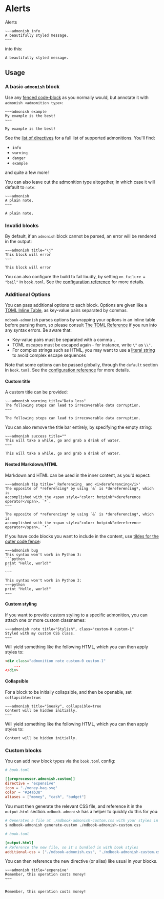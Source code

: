 # Alerts

<!-- toc -->


Alerts

```
~~~admonish info
A beautifully styled message.
~~~
```

into this:

~~~admonish info
A beautifully styled message.
~~~

## Usage

### A basic `admonish` block

Use any [fenced code-block](https://spec.commonmark.org/0.30/#fenced-code-blocks) as you normally would, but annotate it with `admonish <admonition type>`:

```
~~~admonish example
My example is the best!
~~~
```

~~~admonish example
My example is the best!
~~~

See the [list of directives](./reference.md#directives) for a full list of supported admonitions. You'll find:

- `info`
- `warning`
- `danger`
- `example`

and quite a few more!

You can also leave out the admonition type altogether, in which case it will default to `note`:

```
~~~admonish
A plain note.
~~~
```

~~~admonish
A plain note.
~~~

### Invalid blocks

By default, if an `admonish` block cannot be parsed, an error will be rendered in the output:

```
~~~admonish title="\j"
This block will error
~~~
```

~~~admonish title="\j"
This block will error
~~~

You can also configure the build to fail loudly, by setting `on_failure = "bail"` in `book.toml`. See the [configuration reference](./reference.md#booktoml-configuration) for more details.

### Additional Options

You can pass additional options to each block. Options are given like a [TOML Inline Table](https://toml.io/en/v1.0.0#inline-table), as key-value pairs separated by commas.

`mdbook-admonish` parses options by wrapping your options in an inline table before parsing them, so please consult [The TOML Reference](https://toml.io) if you run into any syntax errors. Be aware that:

- Key-value pairs must be separated with a comma `,`
- TOML escapes must be escaped again - for instance, write `\"` as `\\"`.
- For complex strings such as HTML, you may want to use a [literal string](https://toml.io/en/v1.0.0#string) to avoid complex escape sequences

Note that some options can be passed globally, through the `default` section in `book.toml`. See the [configuration reference](./reference.md#booktoml-configuration) for more details.

#### Custom title

A custom title can be provided:

```
~~~admonish warning title="Data loss"
The following steps can lead to irrecoverable data corruption.
~~~
```

~~~admonish warning title="Data loss"
The following steps can lead to irrecoverable data corruption.
~~~

You can also remove the title bar entirely, by specifying the empty string:

```
~~~admonish success title=""
This will take a while, go and grab a drink of water.
~~~
```

~~~admonish success title=""
This will take a while, go and grab a drink of water.
~~~

#### Nested Markdown/HTML

Markdown and HTML can be used in the inner content, as you'd expect:

```
~~~admonish tip title='_Referencing_ and <i>dereferencing</i>'
The opposite of *referencing* by using `&` is *dereferencing*, which is
accomplished with the <span style="color: hotpink">dereference operator</span>, `*`.
~~~
```

~~~admonish tip title='_Referencing_ and <i>dereferencing</i>'
The opposite of *referencing* by using `&` is *dereferencing*, which is
accomplished with the <span style="color: hotpink">dereference operator</span>, `*`.
~~~

If you have code blocks you want to include in the content, use [tildes for the outer code fence](https://spec.commonmark.org/0.30/#fenced-code-blocks):


````
~~~admonish bug
This syntax won't work in Python 3:
```python
print "Hello, world!"
```
~~~
````

```admonish bug
This syntax won't work in Python 3:
~~~python
print "Hello, world!"
~~~
```

#### Custom styling

If you want to provide custom styling to a specific admonition, you can attach one or more custom classnames:

```
~~~admonish note title="Stylish", class="custom-0 custom-1"
Styled with my custom CSS class.
~~~
```

Will yield something like the following HTML, which you can then apply styles to:

```html
<div class="admonition note custom-0 custom-1"
    ...
</div>
```

#### Collapsible

For a block to be initially collapsible, and then be openable, set `collapsible=true`:

```
~~~admonish title="Sneaky", collapsible=true
Content will be hidden initially.
~~~
```

Will yield something like the following HTML, which you can then apply styles to:

~~~admonish title="Sneaky", collapsible=true
Content will be hidden initially.
~~~

### Custom blocks

You can add new block types via the `book.toml` config:

```toml
# book.toml

[[preprocessor.admonish.custom]]
directive = "expensive"
icon = "./money-bag.svg"
color = "#24ab38"
aliases = ["money", "cash", "budget"]
```

You must then generate the relevant CSS file, and reference it in the `output.html` section.
`mdbook-admonish` has a helper to quickly do this for you:

```bash
# Generates a file at ./mdbook-admonish-custom.css with your styles in
$ mdbook-admonish generate-custom ./mdbook-admonish-custom.css
```

```toml
# book.toml

[output.html]
# Reference the new file, so it's bundled in with book styles
additional-css = ["./mdbook-admonish.css", "./mdbook-admonish-custom.css"]
```

You can then reference the new directive (or alias) like usual in your blocks.

```
~~~admonish title='expensive'
Remember, this operation costs money!
~~~
```

~~~admonish title='expensive'

Remember, this operation costs money!

~~~
